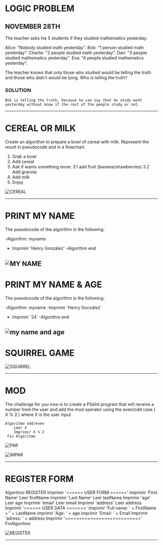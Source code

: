 # LOGIC PROBLEM
## NOVEMBER 28TH 

The teacher asks his 5 students if they studied mathematics yesterday.

Alice: "Nobody studied math yesterday".
Bob: "1 person studied math yesterday".
Charlie: "2 people studied math yesterday".
Dan: "3 people studied mathematics yesterday".
Eva: "4 people studied mathematics yesterday".

The teacher knows that only those who studied would be telling the truth and those who didn't would be lying. Who is telling the truth?

### SOLUTION

```
Bob is telling the truth, because he can say that he study math yesterday without know if the rest of the people study or not.
``` 
------------------

# CEREAL OR MILK

Create an algorithm to prepare a bowl of cereal with milk. Represent the result in pseudocode and in a flowchart.

1. Grab a bowl
2. Add cereal
3. Ask if wants something more:
  3.1 add fruit (banana/strawberries) 
  3.2 Add granola
4. Add milk
5. Enjoy

![CEREAL](https://user-images.githubusercontent.com/119624165/205734739-a29fc2a1-9462-46f1-86f8-56eb13c9a5a8.PNG)

---------------------
# PRINT MY NAME

The pseudocode of the algorithm is the following:

-Algorithm: myname
   - Imprimir 'Henry González'
-Algorithm end

![MY NAME](https://user-images.githubusercontent.com/119624165/205738671-59876b4a-7b42-4096-9197-7057d59836e5.PNG)
-----------------------
# PRINT MY NAME & AGE

The pseudocode of the algorithm is the following:

-Algorithm: myname
    -Imprimir 'Henry González'
   - Imprimir '24'
-Algorithm end

![my name and age](https://user-images.githubusercontent.com/119624165/205738701-85799afd-8ff1-45a1-aed3-f97d875a186f.PNG)
-------------------------
# SQUIRREL GAME

![SQUIRREL](https://user-images.githubusercontent.com/119624165/205783518-d858ea55-d128-4bc8-8aca-629a6b9b36f8.PNG)

--------------------------

# MOD

The challenge for you now is to create a PSeInt program that will receive a number from the user and add the mod operator using the even/odd case ( X % 2 ) where X is the user input

    Algoritmo odd/even
        Leer X
        Imprimir X % 2
     Fin Algoritmo
     
     
![PAR](https://user-images.githubusercontent.com/119624165/205784989-dbfc72dc-1dfb-4130-a191-4e7e278136b1.PNG)

![IMPAR](https://user-images.githubusercontent.com/119624165/205785005-a4494214-9828-495f-aa98-e6bb7379a68b.PNG)

----------------------------------

# REGISTER FORM


Algoritmo REGISTER 
	Imprimir '====== USER FORM ======'
	Imprimir 'First Name' 
	Leer firstName
	imprimir 'Last Name'
	Leer lastName
	Imprimir 'age'
	Leer age
	Imprimir 'email'
	Leer email
	Imprimir 'address'
	Leer address
	Imprimir '====== USER DATA =======' 
	Imprimir 'Full name: ' + FirstName +'' + LastName
	imprimir 'Age: ' + age
	imprimir 'Email: ' + Email
	Imprimir 'adress: ' + address
	Imprimir '==========================='
FinAlgoritmo


![REGISTER](https://user-images.githubusercontent.com/119624165/205786513-e9834ff3-ff20-4739-b0b5-af024da4f343.PNG)

----------------------------------
